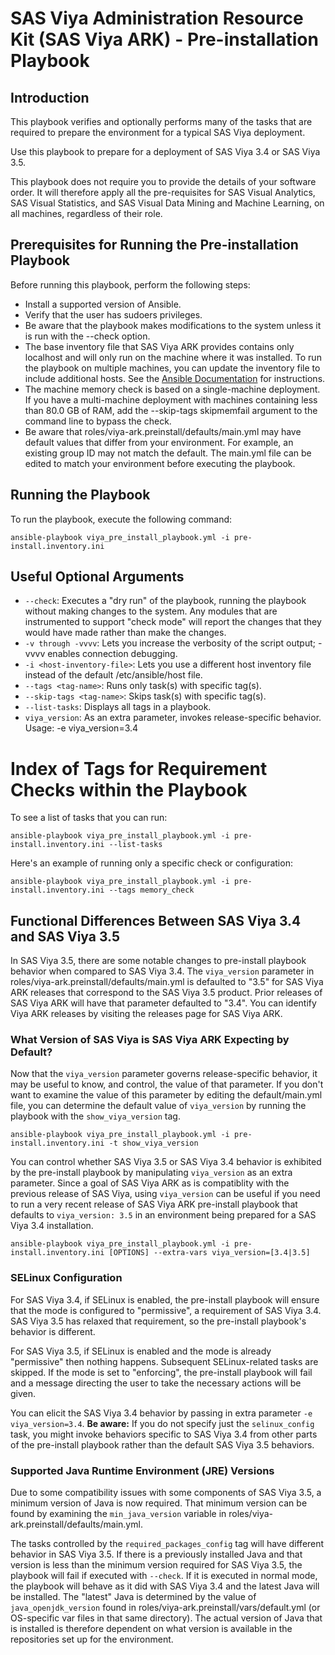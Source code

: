 # SAS Viya Administration Resource Kit (SAS Viya ARK) - Pre-installation Playbook

## Introduction
This playbook verifies and optionally performs many of the tasks that are required to prepare the environment for a typical SAS Viya deployment.

Use this playbook to prepare for a deployment of SAS Viya 3.4 or SAS Viya 3.5.

This playbook does not require you to provide the details of your software order.  It will therefore apply all the pre-requisites for SAS Visual Analytics, SAS Visual Statistics, and SAS Visual Data Mining and Machine Learning, on all machines, regardless of their role.


## Prerequisites for Running the Pre-installation Playbook
Before running this playbook, perform the following steps:
* Install a supported version of Ansible.
* Verify that the user has sudoers privileges.
* Be aware that the playbook makes modifications to the system unless it is run with the --check option.
* The base inventory file that SAS Viya ARK provides contains only localhost and will only run on the machine where it was installed. To run the playbook on multiple machines, you can update the inventory file to include additional hosts. See the [Ansible Documentation](http://docs.ansible.com/ansible/latest/intro_inventory.html) for instructions.
* The machine memory check is based on a single-machine deployment.  If you have a multi-machine deployment with machines containing less than 80.0 GB of RAM, add the --skip-tags skipmemfail argument to the command line to bypass the check.
* Be aware that roles/viya-ark.preinstall/defaults/main.yml may have default values that differ from your environment. For example, an existing group ID may not match the default. The main.yml file can be edited to match your environment before executing the playbook.

## Running the Playbook
To run the playbook, execute the following command:
  ```
  ansible-playbook viya_pre_install_playbook.yml -i pre-install.inventory.ini
  ```

## Useful Optional Arguments
* ```--check```: Executes a "dry run" of the playbook, running the playbook without making changes to the system. Any modules that are instrumented to support "check mode" will report the changes that they would have made rather than make the changes.
* ```-v through -vvvv```: Lets you increase the verbosity of the script output; -vvvv enables connection debugging.
* ```-i <host-inventory-file>```: Lets you use a different host inventory file instead of the default /etc/ansible/host file.
* ```--tags <tag-name>```: Runs only task(s) with specific tag(s).
* ```--skip-tags <tag-name>```: Skips task(s) with specific tag(s).
* ```--list-tasks```: Displays all tags in a playbook.
* ```viya_version```: As an extra parameter, invokes release-specific behavior.  Usage: -e viya_version=3.4

# Index of Tags for Requirement Checks within the Playbook
To see a list of tasks that you can run:
  ```
  ansible-playbook viya_pre_install_playbook.yml -i pre-install.inventory.ini --list-tasks
  ```
Here's an example of running only a specific check or configuration:
  ```
  ansible-playbook viya_pre_install_playbook.yml -i pre-install.inventory.ini --tags memory_check
  ```

## Functional Differences Between SAS Viya 3.4 and SAS Viya 3.5
In SAS Viya 3.5, there are some notable changes to pre-install playbook behavior when compared to SAS Viya 3.4.   The ```viya_version``` parameter in roles/viya-ark.preinstall/defaults/main.yml is defaulted to "3.5" for SAS Viya ARK releases that correspond to the SAS Viya 3.5 product.  Prior releases of SAS Viya ARK will have that parameter defaulted to "3.4".  You can identify Viya ARK releases by visiting the releases page for SAS Viya ARK.

### What Version of SAS Viya is SAS Viya ARK Expecting by Default?
Now that the ```viya_version``` parameter governs release-specific behavior, it may be useful to know, and control, the value of that parameter.   If you don't want to examine the value of this parameter by editing the default/main.yml file, you can determine the default value of ```viya_version``` by running the playbook with the ```show_viya_version``` tag.
   ```
   ansible-playbook viya_pre_install_playbook.yml -i pre-install.inventory.ini -t show_viya_version
   ```
You can control whether SAS Viya 3.5 or SAS Viya 3.4 behavior is exhibited by the pre-install playbook by manipulating ```viya_version``` as an extra parameter.   Since a goal of SAS Viya ARK as is compatiblity with the previous release of SAS Viya, using ```viya_version``` can be useful if you need to run a very recent release of SAS Viya ARK pre-install playbook that defaults to ```viya_version: 3.5``` in an environment being prepared for a SAS Viya 3.4 installation.
   ```
   ansible-playbook viya_pre_install_playbook.yml -i pre-install.inventory.ini [OPTIONS] --extra-vars viya_version=[3.4|3.5]
   ```

### SELinux Configuration
For SAS Viya 3.4, if SELinux is enabled, the pre-install playbook will ensure that the mode is configured to "permissive", a requirement of SAS Viya 3.4.  SAS Viya 3.5 has relaxed that requirement, so the pre-install playbook's behavior is different.   

For SAS Viya 3.5, if SELinux is enabled and the mode is already "permissive" then nothing happens.  Subsequent SELinux-related tasks are skipped.  If the mode is set to "enforcing", the pre-install playbook will fail and a message directing the user to take the necessary actions will be given.

You can elicit the SAS Viya 3.4 behavior by passing in extra parameter ```-e viya_version=3.4```.  **Be aware:** If you do not specify just the ```selinux_config``` task, you might invoke behaviors specific to SAS Viya 3.4 from other parts of the pre-install playbook rather than the default SAS Viya 3.5 behaviors.

### Supported Java Runtime Environment (JRE) Versions
Due to some compatibility issues with some components of SAS Viya 3.5, a minimum version of Java is now required.  That minimum version can be found by examining the  ```min_java_version``` variable in roles/viya-ark.preinstall/defaults/main.yml.

The tasks controlled by the ```required_packages_config``` tag will have different behavior in SAS Viya 3.5.  If there is a previously installed Java and that version is less than the minimum version required for SAS Viya 3.5, the playbook will fail if executed with ```--check```.  If it is executed in normal mode, the playbook will behave as it did with SAS Viya 3.4 and the latest Java will be installed.  The "latest" Java is determined by the value of ```java_openjdk_version``` found in roles/viya-ark.preinstall/vars/default.yml (or OS-specific var files in that same directory).  The actual version of Java that is installed is therefore dependent on what version is available in the repositories set up for the environment.   